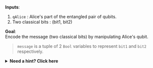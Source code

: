 **Inputs**:

1. `qAlice` : Alice's part of the entangled pair of qubits.
2. Two classical bits : (bit1, bit2)

**Goal**:  
Encode the message (two classical bits) by manipulating Alice's qubit.

> `message` is a tuple of 2 `Bool` variables to represent `bit1` and `bit2` respectively.

<details>
  <summary><b>Need a hint? Click here</b></summary>
Manipulate Alice's half of the entangled pair to change the joint state of the two qubits to one of the following four states based on the value of message:

- `(0, 0)`: $\ket{\Phi^{+}} = \frac{1}{\sqrt{2}} (\ket{00} + \ket{11})$
- `(0, 1)`: $\ket{\Psi^{+}} = \frac{1}{\sqrt{2}} (\ket{01} + \ket{10})$
- `(1, 0)`: $\ket{\Phi^{-}} = \frac{1}{\sqrt{2}} (\ket{00} - \ket{11})$
- `(1, 1)`: $\ket{\Psi^{-}} = \frac{1}{\sqrt{2}} (\ket{01} - \ket{10})$

</details>
